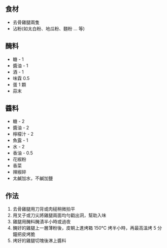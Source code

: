 ## 食材

- 去骨雞腿兩隻
- 沾粉(如太白粉、地瓜粉、麵粉 ... 等)

## 醃料

- 糖 - 1
- 醬油 - 1
- 酒 - 1
- 味霖 0.5
- 蛋 1 顆
- 蒜末

## 醬料

- 糖 - 2
- 醬油 - 2
- 檸檬汁 - 2
- 魚露 - 1
- 水 - 2
- 香油 - 0.5
- 花椒粉
- 香菜
- 辣椒碎
- 太鹹加水，不鹹加鹽

## 作法

1. 去骨雞腿用刀背或肉槌稍微拍平
2. 用叉子或刀尖將雞腿兩面均勻戳出洞，幫助入味
3. 雞腿用醃料醃漬半小時或過夜
4. 醃好的雞腿上一層薄粉後，皮朝上進烤箱 150℃ 烤半小時，再最高溫烤 5 分鐘把皮烤脆
5. 烤好的雞腿切塊後淋上醬料
